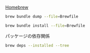 [Homebrew](https://brew.sh/)
```sh
brew bundle dump --file=Brewfile

brew bundle install --file=Brewfile
```

パッケージの依存関係
```sh
brew deps --installed --tree
```
